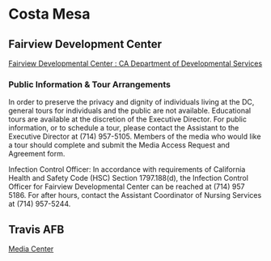 # Costa Mesa

## Fairview Development Center

[Fairview Developmental Center : CA Department of Developmental Services](https://www.dds.ca.gov/services/state-facilities/fairview-dc/#tour)

### Public Information & Tour Arrangements

In order to preserve the privacy and dignity of individuals living at the DC, general tours for individuals and the public are not available. Educational tours are available at the discretion of the Executive Director. For public information, or to schedule a tour, please contact the Assistant to the Executive Director at (714) 957-5105. Members of the media who would like a tour should complete and submit the Media Access Request and Agreement form.

Infection Control Officer: In accordance with requirements of California Health and Safety Code (HSC) Section 1797.188(d), the Infection Control Officer for Fairview Developmental Center can be reached at (714) 957 5186. For after hours, contact the Assistant Coordinator of Nursing Services at (714) 957-5244.

## Travis AFB

[Media Center](https://www.travis.af.mil/Media-Center/)

